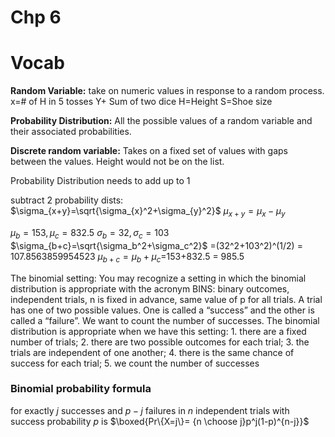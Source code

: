 # Chp 6

# Vocab

**Random Variable:** take on numeric values in response to a random process.
x=# of H in 5 tosses 
Y+ Sum of two dice
H=Height
S=Shoe size

**Probability Distribution:** All the possible values of a random variable and their associated probabilities.

**Discrete random variable:** Takes on a fixed set of values with gaps between the values.
Height would not be on the list.

Probability Distribution needs to add up to 1

subtract 2 probability dists: 
$\sigma_{x+y}=\sqrt{\sigma_{x}^2+\sigma_{y}^2}$
$\mu_{x+y}=\mu_{x}-\mu_{y}$

$\mu_b=153,\mu_c=832.5$
$\sigma_b=32,\sigma_c=103$
$\sigma_{b+c}=\sqrt{\sigma_b^2+\sigma_c^2}$
=(32^2+103^2)^(1/2) = 107.8563859954523
$\mu_{b+c}=\mu_b+\mu_c$=153+832.5 = 985.5

The binomial setting: You may recognize a setting in which the binomial distribution is appropriate with the acronym BINS: binary outcomes, independent trials, n is fixed in advance, same value of p for all trials.
A trial has one of two possible values. One is called a “success” and the other is called a “failure”. We want to count the number of successes.
The binomial distribution is appropriate when we have this setting: 1. there are a fixed number of trials;
2. there are two possible outcomes for each trial;
3. the trials are independent of one another;
4. there is the same chance of success for each trial; 5. we count the number of successes

### Binomial probability formula
for exactly $j$ successes and $p-j$ failures in $n$ independent trials with success probability $p$ is $\boxed{Pr\{X=j\}= {n \choose j}p^j(1-p)^{n-j}}$


